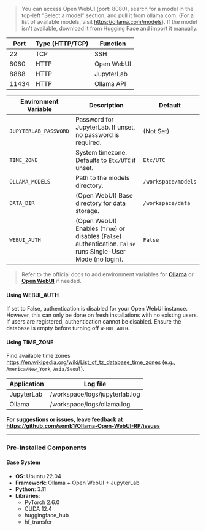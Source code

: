 > You can access Open WebUI (port: 8080), search for a model in the top-left "Select a model" section, and pull it from ollama.com. (For a list of available models, visit <https://ollama.com/models>). If the model isn't available, download it from Hugging Face and import it manually.

| Port | Type (HTTP/TCP) | Function     |
|------|-----------------|--------------|
| 22   | TCP             | SSH          |
| 8080 | HTTP            | Open WebUI |
| 8888 | HTTP            | JupyterLab  |
| 11434 | HTTP            | Ollama API  |

| Environment Variable     | Description                                                                 | Default      |
|--------------------------|-----------------------------------------------------------------------------|--------------|
| `JUPYTERLAB_PASSWORD`    | Password for JupyterLab. If unset, no password is required.                 | (Not Set)    |
| `TIME_ZONE`              | System timezone. Defaults to `Etc/UTC` if unset.                            | `Etc/UTC`    |
| `OLLAMA_MODELS`          | Path to the models directory.                                               | `/workspace/models` |
| `DATA_DIR`               | (Open WebUI) Base directory for data storage.                              | `/workspace/data` |
| `WEBUI_AUTH`             | (Open WebUI) Enables (`True`) or disables (`False`) authentication. `False` runs Single-User Mode (no login). | `False` |

> Refer to the official docs to add environment variables for [**Ollama**](https://github.com/ollama/ollama/issues/2941#issuecomment-2322778733) or [**Open WebUI**](https://docs.openwebui.com/) if needed.

#### **Using WEBUI_AUTH**

If set to False, authentication is disabled for your Open WebUI instance. However, this can only be done on fresh installations with no existing users. If users are registered, authentication cannot be disabled. Ensure the database is empty before turning off `WEBUI_AUTH`.

#### **Using TIME_ZONE**  

Find available time zones <https://en.wikipedia.org/wiki/List_of_tz_database_time_zones> (e.g., `America/New_York`, `Asia/Seoul`).

| Application | Log file                         |
|-------------|----------------------------------|
| JupyterLab  | /workspace/logs/jupyterlab.log |
| Ollama | /workspace/logs/ollama.log |

**For suggestions or issues, leave feedback at <https://github.com/somb1/Ollama-Open-WebUI-RP/issues>**

---

### **Pre-Installed Components**

#### **Base System**

- **OS**: Ubuntu 22.04
- **Framework**: Ollama + Open WebUI + JupyterLab
- **Python**: 3.11
- **Libraries**:
  - PyTorch 2.6.0
  - CUDA 12.4
  - huggingface_hub
  - hf_transfer
